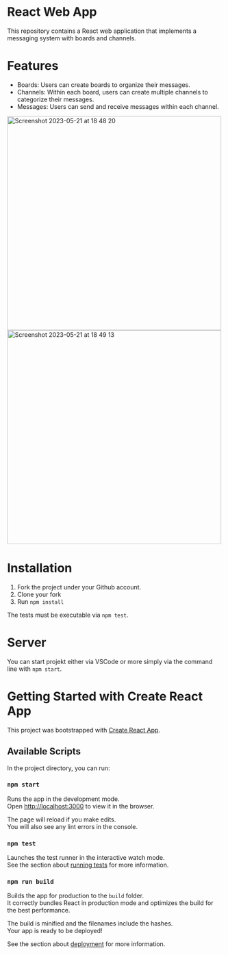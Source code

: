 # React Web App

This repository contains a React web application that implements a messaging system with boards and channels.

# Features

- Boards: Users can create boards to organize their messages.
- Channels: Within each board, users can create multiple channels to categorize their messages.
- Messages: Users can send and receive messages within each channel.
<img width="500" alt="Screenshot 2023-05-21 at 18 48 20" src="https://github.com/khatiazitanishvili/boardApp/assets/115110472/ffea1117-64d5-42e3-9e6f-23a5a5ac2f50">
<img width="500" alt="Screenshot 2023-05-21 at 18 49 13" src="https://github.com/khatiazitanishvili/boardApp/assets/115110472/511e9bc7-82bc-43a4-a890-e83a1cddc000">

# Installation
1. Fork the project under your Github account.
2. Clone your fork
3. Run `npm install`

The tests must be executable via `npm test`.

# Server
You can start projekt either via VSCode or more simply via the command line with `npm start`.

# Getting Started with Create React App

This project was bootstrapped with [Create React App](https://github.com/facebook/create-react-app).

## Available Scripts

In the project directory, you can run:

### `npm start`

Runs the app in the development mode.\
Open [http://localhost:3000](http://localhost:3000) to view it in the browser.

The page will reload if you make edits.\
You will also see any lint errors in the console.

### `npm test`

Launches the test runner in the interactive watch mode.\
See the section about [running tests](https://facebook.github.io/create-react-app/docs/running-tests) for more information.

### `npm run build`

Builds the app for production to the `build` folder.\
It correctly bundles React in production mode and optimizes the build for the best performance.

The build is minified and the filenames include the hashes.\
Your app is ready to be deployed!

See the section about [deployment](https://facebook.github.io/create-react-app/docs/deployment) for more information.



